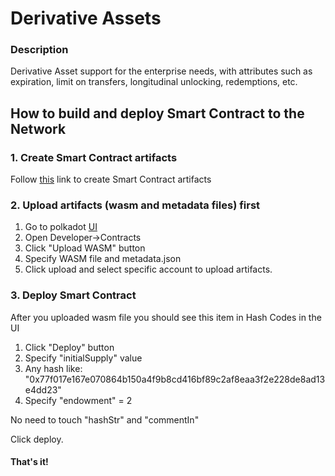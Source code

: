 # Derivative Assets

### Description 
 Derivative Asset support for the enterprise needs, with attributes such as expiration, limit on transfers, longitudinal unlocking, redemptions, etc.
 
## How to build and deploy Smart Contract to the Network   
### 1. Create Smart Contract artifacts
Follow [this](./create_sc_artifacts.md) link to create Smart Contract artifacts
### 2. Upload artifacts (wasm and metadata files) first

1. Go to polkadot [UI](https://polkadot.js.org/apps/?rpc=wss%3A%2F%2Fcore-dev.cere.io%2Fsubstrate#/contracts)
2. Open Developer→Contracts
3. Click "Upload WASM" button
4. Specify WASM file and metadata.json
5. Click upload and select specific account to upload artifacts.

### 3. Deploy Smart Contract

After you uploaded wasm file you should see this item in Hash Codes in the UI

1. Click "Deploy" button
2. Specify "initialSupply" value
3. Any hash like: "0x77f017e167e070864b150a4f9b8cd416bf89c2af8eaa3f2e228de8ad13e4dd23" 
4. Specify "endowment" = 2

No need to touch "hashStr" and "commentIn"

Click deploy.

#### That's it!
